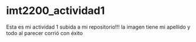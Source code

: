 # imt2200_actividad1
Esta es mi actividad 1 subida a mi repositorio!!!
la imagen tiene mi apellido y todo al parecer corrió con éxito